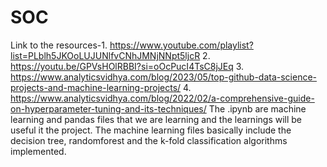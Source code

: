 # SOC
Link to the resources-1. https://www.youtube.com/playlist?list=PLblh5JKOoLUJUNlfvCNhJMNjNNpt5ljcR
2. https://youtu.be/GPVsHOlRBBI?si=oOcPucI4TsC8jJEq
3. https://www.analyticsvidhya.com/blog/2023/05/top-github-data-science-projects-and-machine-learning-projects/
4. https://www.analyticsvidhya.com/blog/2022/02/a-comprehensive-guide-on-hyperparameter-tuning-and-its-techniques/
The .ipynb are machine learning and pandas files that we are learning and the learnings will be useful it the project. The machine learning files basically include the decision tree, randomforest and the k-fold classification algorithms implemented.

